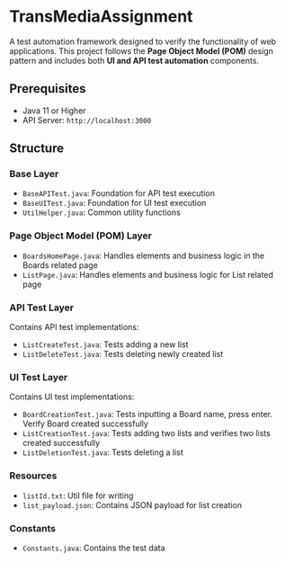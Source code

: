 # TransMediaAssignment

A test automation framework designed to verify the functionality of web applications. This project follows the **Page Object Model (POM)** design pattern and includes both **UI and API test automation** components.

## Prerequisites

- Java 11 or Higher  
- API Server: `http://localhost:3000`

## Structure

### Base Layer

- `BaseAPITest.java`: Foundation for API test execution  
- `BaseUITest.java`: Foundation for UI test execution  
- `UtilHelper.java`: Common utility functions

### Page Object Model (POM) Layer

- `BoardsHomePage.java`: Handles elements and business logic in the Boards related page  
- `ListPage.java`: Handles elements and business logic for List related page

### API Test Layer

Contains API test implementations:

- `ListCreateTest.java`: Tests adding a new list  
- `ListDeleteTest.java`: Tests deleting newly created list

### UI Test Layer

Contains UI test implementations:

- `BoardCreationTest.java`: Tests inputting a Board name, press enter. Verify Board created successfully  
- `ListCreationTest.java`: Tests adding two lists and verifies two lists created successfully  
- `ListDeletionTest.java`: Tests deleting a list

### Resources

- `listId.txt`: Util file for writing  
- `list_payload.json`: Contains JSON payload for list creation

### Constants

- `Constants.java`: Contains the test data
